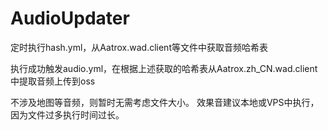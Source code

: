# AudioUpdater

定时执行hash.yml，从Aatrox.wad.client等文件中获取音频哈希表

执行成功触发audio.yml，在根据上述获取的哈希表从Aatrox.zh_CN.wad.client中提取音频上传到oss



不涉及地图等音频，则暂时无需考虑文件大小。
效果音建议本地或VPS中执行，因为文件过多执行时间过长。